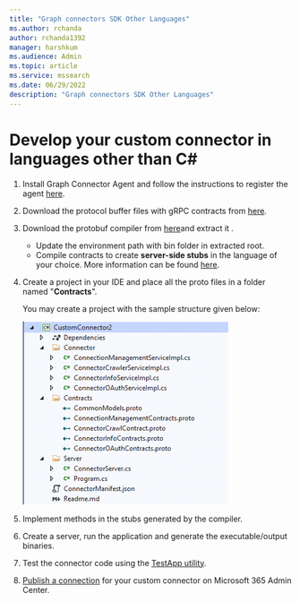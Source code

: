 ```yaml
---
title: "Graph connectors SDK Other Languages"
ms.author: rchanda
author: rchanda1392
manager: harshkum
ms.audience: Admin
ms.topic: article
ms.service: mssearch
ms.date: 06/29/2022
description: "Graph connectors SDK Other Languages"
---
```


# Develop your custom connector in languages other than C\#

1. Install Graph Connector Agent and follow the instructions to register the agent [here](/MicrosoftSearch/graph-connector-agent).

2. Download the protocol buffer files with gRPC contracts from [here](https://github.com/microsoftgraph/msgraph-connectors-sdk/tree/main/Contracts).

3. Download the protobuf compiler from [here](https://github.com/protocolbuffers/protobuf/releases)and extract it .

    * Update the environment path with bin folder in extracted root.
    * Compile contracts to create **server-side stubs** in the language of your choice. More information can be found [here](https://grpc.io/docs/languages/).

4. Create a project in your IDE and place all the proto files in a folder named "**Contracts**".

    You may create a project with the sample structure given below:

    ![Sample project structure](media/connectors-sdk/templateproject.png)

5. Implement methods in the stubs generated by the compiler.

6. Create a server, run the application and generate the executable/output binaries.

7. Test the connector code using the [TestApp utility](/MicrosoftSearch/custom-connector-sdk-testapp).

8. [Publish a connection](/MicrosoftSearch/custom-connector-sdk-publish) for your custom connector on Microsoft 365 Admin Center.
